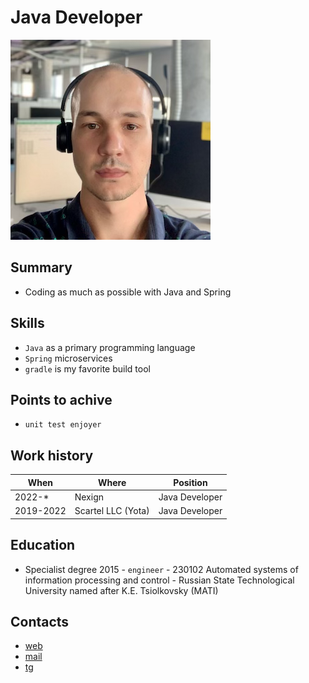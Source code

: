 # Java Developer
![profile_photo.png](profile_photo.png)

## Summary
 * Coding as much as possible with Java and Spring

## Skills
* `Java` as a primary programming language
* `Spring` microservices 
* `gradle` is my favorite build tool

## Points to achive
* `unit test enjoyer`

## Work history
| When      | Where              | Position       |
|-----------|--------------------|----------------|
| 2022-*    | Nexign             | Java Developer |
| 2019-2022 | Scartel LLC (Yota) | Java Developer |

## Education
* Specialist degree 2015 - `engineer` - 230102 Automated systems of information processing and control  - Russian State Technological University named after K.E. Tsiolkovsky (MATI) 

## Contacts

* [web](alubenets.dev)
* [mail](mailto:an.lubenets@gmail.com)
* [tg](https://t.me/alubenets)
